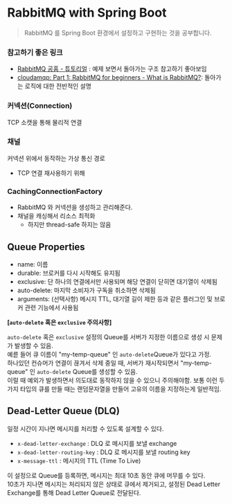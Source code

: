 # RabbitMQ with Spring Boot

> RabbitMQ 를 Spring Boot 환경에서 설정하고 구현하는 것을 공부합니다.

### 참고하기 좋은 링크
- [RabbitMQ 공홈 - 튜토리얼](https://www.rabbitmq.com/getstarted.html) : 예제 보면서 돌아가는 구조 참고하기 좋아보임
- [cloudamqp: Part 1: RabbitMQ for beginners - What is RabbitMQ?](https://www.cloudamqp.com/blog/part1-rabbitmq-for-beginners-what-is-rabbitmq.html): 돌아가는 로직에 대한 전반적인 설명

### 커넥션(Connection)

TCP 소캣을 통해 물리적 연결

### 채널

커넥션 위에서 동작하는 가상 통신 경로

- TCP 연결 재사용하기 위해


### CachingConnectionFactory

- RabbitMQ 와 커넥션을 생성하고 관리해준다.
- 채널을 캐싱해서 리소스 최적화
    - 하지만 thread-safe 하지는 않음

## Queue Properties

- name: 이름
- durable: 브로커를 다시 시작해도 유지됨
- exclusive: 단 하나의 연결에서만 사용되며 해당 연결이 닫히면 대기열이 삭제됨
- auto-delete: 마지막 소비자가 구독을 취소하면 삭제됨
- arguments: (선택사항) 메시지 TTL, 대기열 길이 제한 등과 같은 플러그인 및 브로커 관련 기능에서 사용됨

**[`auto-delete` 혹은 `exclusive` 주의사항]**


`auto-delete` 혹은 `exclusive` 설정의 Queue를 서버가 지정한 이름으로 생성 시 문제가 발생할 수 있음.  
예륻 들어 큐 이름이 "my-temp-queue" 인 `auto-delete`Queue가 있다고 가정.  
하나있던 컨슈머가 연결이 끊겨서 삭제 중일 때, 서버가 재시작되면서 "my-temp-queue" 인 `auto-delete` Queue를 생성할 수 있음.  
이럴 때 예외가 발생하면서 의도대로 동작하지 않을 수 있으니 주의해야함. 보통 이런 두 가지 타입의 큐를 만들 때는 랜덤문자열을 만들어 고유의 이름을 지정하는게 일반적임.

## Dead-Letter Queue (DLQ)

일정 시간이 지나면 메시지를 처리할 수 있도록 설계할 수 있다.

- `x-dead-letter-exchange` : DLQ 로 메시지를 보낼 exchange
- `x-dead-letter-routing-key` : DLQ 로 메시지를 보낼 routing key
- `x-message-ttl` : 메시지의 TTL (Time To Live)

이 설정으로 Queue를 등록하면, 메시지는 최대 10초 동안 큐에 머무를 수 있다.  
10초가 지나면 메시지는 처리되지 않은 상태로 큐에서 제거되고, 설정된 Dead Letter Exchange를 통해 Dead Letter Queue로 전달된다.
